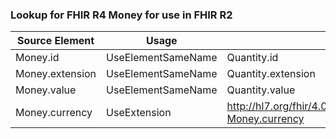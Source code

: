 ### Lookup for FHIR R4 Money for use in FHIR R2

| Source Element | Usage | Target |
| -------------- | ----- | ------ |
| Money.id | UseElementSameName | Quantity.id |
| Money.extension | UseElementSameName | Quantity.extension |
| Money.value | UseElementSameName | Quantity.value |
| Money.currency | UseExtension | http://hl7.org/fhir/4.0/StructureDefinition/extension-Money.currency |
